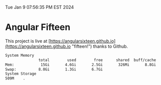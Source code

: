 Tue Jan  9 07:56:35 PM EST 2024

# Angular Fifteen


This project is live at [https://angularsixteen.github.io](https://angularsixteen.github.io "fifteen!") thanks to Github.

```bash
System Memory
               total        used        free      shared  buff/cache   available
Mem:            15Gi       4.6Gi       2.5Gi       326Mi       8.8Gi        10Gi
Swap:          8.0Gi       1.3Gi       6.7Gi
System Storage
509M	.
